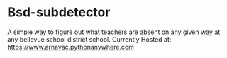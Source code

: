 # Bsd-subdetector
A simple way to figure out what teachers are absent on any given way at any bellevue school district school.
Currently Hosted at: https://www.arnavac.pythonanywhere.com
